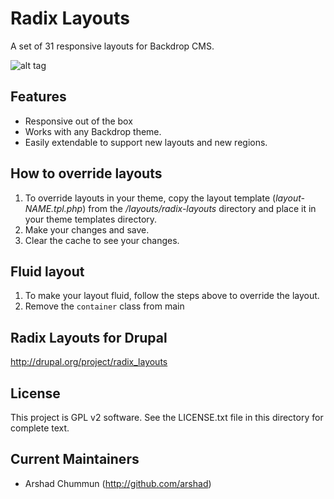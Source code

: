 Radix Layouts
===
A set of 31 responsive layouts for Backdrop CMS.

![alt tag](https://raw.github.com/arshad/backdrop-layouts/master/screenshot.png)

## Features

* Responsive out of the box
* Works with any Backdrop theme.
* Easily extendable to support new layouts and new regions.

## How to override layouts

1. To override layouts in your theme, copy the layout template (*layout-NAME.tpl.php*) from the */layouts/radix-layouts* directory and place it in your theme templates directory.
2. Make your changes and save.
3. Clear the cache to see your changes.

## Fluid layout

1. To make your layout fluid, follow the steps above to override the layout.
2. Remove the ```container``` class from main

## Radix Layouts for Drupal

http://drupal.org/project/radix_layouts

## License

This project is GPL v2 software. See the LICENSE.txt file in this directory for complete text.

## Current Maintainers

* Arshad Chummun (http://github.com/arshad)
